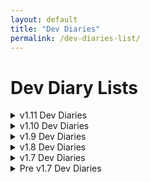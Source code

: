 ```yaml
---
layout: default
title: "Dev Diaries"
permalink: /dev-diaries-list/
---
```


# Dev Diary Lists

<details><summary>v1.11 Dev Diaries</summary>

- [Dev Diary #52: Special Projects, Performances, Raids and Missiles](https://docs.google.com/document/d/1TeHUY7SBIVW2HOhaXEme1y1-UzFocmiMmvNAPMJMnCk/edit?usp=sharing)

</details>

<details><summary>v1.10 Dev Diaries</summary>

- [Dev Diary: Czech Republic - The Center Of The Europe](https://www.reddit.com/r/MillenniumDawn/comments/1fdllkr/dev_diary_czech_republic_the_center_of_the_europe/)
- [Dev Diary: Romania](https://www.reddit.com/r/MillenniumDawn/comments/1ezzk0t/dev_diary_romania/)

</details>

<details><summary>v1.9 Dev Diaries</summary>

- [Dev Diary #49: Europe, Voting, & Brusselsprouts](https://www.reddit.com/r/MillenniumDawn/comments/1c2c72x/dev_diary_49_europe_voting_and_brusselsprouts/)
- [Dev Diary #50: Red Poland & Visegrad Group Future](https://www.reddit.com/r/MillenniumDawn/comments/1asmc1k/dev_diary_50_red_poland_and_visegrad_group_future/)
- [Dev Diary #49: International Market](https://www.reddit.com/r/MillenniumDawn/comments/187l7r2/dev_diary_49_international_market/)
- [Dev Diary #48: Mommy Merkel](https://www.reddit.com/r/MillenniumDawn/comments/17o25h3/dev_diary_48_mommy_merkel/)
- [Dev Diary #47: Poland Stronk](https://www.reddit.com/r/MillenniumDawn/comments/17m23d5/dev_diary_47_poland_strong_again/)
- [Dev Diary #46: Fiji, the Land of Coups and Water](https://www.reddit.com/r/MillenniumDawn/comments/16qa1xf/dev_diary_46_fiji_the_land_of_coups_and_water/)
- [Dev Diary #45: The Serene Republic of San Marino](https://www.reddit.com/r/MillenniumDawn/comments/16k9n7c/dev_diary_45_the_serene_republic_of_san_marino/)
- [Dev Diary #44: The Party of God](https://www.reddit.com/r/MillenniumDawn/comments/16eawz9/dev_diary_44_the_party_of_god/)
- [Dev Diary #43: Plane Designer](https://www.reddit.com/r/MillenniumDawn/comments/1686qbw/dev_diary_43_plane_designer/)
- [Dev Diary #42: India](https://www.reddit.com/r/MillenniumDawn/comments/161nwew/dev_diary_42_india/)
- [Dev Diary #41: Libya](https://www.reddit.com/r/MillenniumDawn/comments/15vdy4m/dev_diary_41_libya/)
- [Dev Diary #40: Estonia](https://www.reddit.com/r/MillenniumDawn/comments/15p913k/dev_diary_40_estonia/)
- [Dev Diary #39: Atatürk's Legacy](https://www.reddit.com/r/MillenniumDawn/comments/15inc4i/dev_diary_39_atatürks_legacy/?utm_source=share&utm_medium=web2x&context=3)
- [Dev Diary #38: Energy and Economy Dev Diary](https://www.reddit.com/r/MillenniumDawn/comments/15brid6/millenniumdawn_dev_diary_38_energy_and_economy/?utm_source=share&utm_medium=web2x&context=3)

</details>

<details><summary>v1.8 Dev Diaries</summary>

- [Dev Diary #37: Слово "дневник" и слово "обнова" для вас означает... Одно и тоже](https://www.reddit.com/r/MillenniumDawn/comments/13rsbpd/dev_diary_37_%D1%81%D0%BB%D0%BE%D0%B2%D0%BE_%D0%B4%D0%BD%D0%B5%D0%B2%D0%BD%D0%B8%D0%BA_%D0%B8_%D1%81%D0%BB%D0%BE%D0%B2%D0%BE_%D0%BE%D0%B1%D0%BD%D0%BE%D0%B2%D0%B0_%D0%B4%D0%BB%D1%8F_%D0%B2%D0%B0%D1%81/)
- [Dev Diary #36: An Islamic Republic No More](https://www.reddit.com/r/MillenniumDawn/comments/13neqav/dev_diary_36_an_islamic_republic_no_more/)
- [Dev Diary #35: SPARTY & Bosnia](https://www.reddit.com/r/MillenniumDawn/comments/12ogvvq/dev_diary_35_sparty_bosnia/?utm_source=share&utm_medium=web2x&context=3)
- [Dev Diary #34: Korea Dev Diary](https://www.reddit.com/r/MillenniumDawn/comments/12929bz/dev_diary_34_korea_dev_diary/)
- [Dev Diary #33: APCs, IFVs, and the Ayatollah](https://www.reddit.com/r/MillenniumDawn/comments/123pzpa/dev_diary_33_apcs_ifvs_and_the_ayatollah/)
- [Dev Diary #32: Georgiaposting](https://www.reddit.com/r/MillenniumDawn/comments/11wmu7e/dev_diary_32_georgiaposting/)
- [Dev Diary #31: Just Belarus Things](https://www.reddit.com/r/MillenniumDawn/comments/11nau9b/dev_diary_31_just_belarusian_things/)
   - Yes Bird is aware he can't number things
- [Dev Diary #31: American Content && Corruption Mechanics](https://www.reddit.com/r/MillenniumDawn/comments/11ikl91/dev_diary_31_american_content_corruption_mechanics/?utm_source=share&utm_medium=web2x&context=3)
- [Dev Diary #30: Just Jakarta Things](https://www.reddit.com/r/MillenniumDawn/comments/119emad/dev_diary_30_just_jakarta_things/)
- [Dev Diary #29: Welcome to Singapore](https://www.reddit.com/r/MillenniumDawn/comments/115oupp/dev_diary_29_welcome_to_singapore/)

</details>


<details><summary>v1.7 Dev Diaries</summary>

- [Dev Diary #17: Designing Tanks](https://www.reddit.com/r/MillenniumDawn/comments/twvkf3/dev_diary_17_designing_tanks/)
- [Dev Diary #19: Naval Rework](https://www.reddit.com/r/MillenniumDawn/comments/uj6g9l/dev_diary19_naval_rework/)
- [Dev Diary #22: Viva Espana](https://www.reddit.com/r/MillenniumDawn/comments/wccoet/dev_diary_22_viva_espa%C3%B1a/)
- [Dev Diary #23: Armenia Rising](https://www.reddit.com/r/MillenniumDawn/comments/wgxlip/dev_diary_23_armenia_rising/)
- [Dev Diary #24: The Iranian Islamic Repbulic](https://www.reddit.com/r/MillenniumDawn/comments/wgxlip/dev_diary_23_armenia_rising/)
- [Dev Diary #25: Dynamic Research Slots](https://www.reddit.com/r/MillenniumDawn/comments/wnvaj8/dev_dairy_25_dynamic_research_slots/)
- [Dev Diary #26: Czech & Slovak Trees](https://www.reddit.com/r/MillenniumDawn/comments/wuet3a/dev_diary_26_czech_slovak_trees/)
- [Dev Diary #27: Italian Rework Pt 2](https://www.reddit.com/r/MillenniumDawn/comments/wzvxjv/dev_diary_27_italian_rework_part_2/)
- [Dev Diary #28: The American Overhaul - Phase One](https://www.reddit.com/r/MillenniumDawn/comments/x5sj3m/dev_diary_28_the_american_overhaul_phase_one/)

</details>

<details><summary>Pre v1.7 Dev Diaries</summary>

- [Dev Diary #1: The Tech Tree](https://www.reddit.com/r/MillenniumDawn/comments/iuwyl8/dev_diary_1_the_tech_tree/)
- [Dev Diary #2: Industrial Tech Boogaloo](https://www.reddit.com/r/MillenniumDawn/comments/izt0qu/dev_diary_2_industrial_tech_boogaloo/)
- [Dev Diary #3: Greece](https://www.reddit.com/r/MillenniumDawn/comments/j3xp4x/dev_diary_3_greece/)
- [Dev Diary #4: Brazil, Brazil, Brazil!](https://www.reddit.com/r/MillenniumDawn/comments/j8crwl/dev_diary_4_brazil_brazil_brazil/)
- [Dev Diary #5: Map Changes and Man The Guns Teaser!](https://www.reddit.com/r/MillenniumDawn/comments/jcio22/dev_diary_5_map_changes_and_man_the_guns_teaser/)
- [Dev Diary #6: Graphics, States, and AI](https://www.reddit.com/r/MillenniumDawn/comments/jl0i92/dev_diary_6_graphics_states_and_ai/)
- [Dev Diary #7: Make the European Union Great Again](https://www.reddit.com/r/MillenniumDawn/comments/jpalge/dev_diary_7_make_the_european_union_great_again/)
- [Dev Diary #8: Influence Rework](https://www.reddit.com/r/MillenniumDawn/comments/jxt2c1/dev_diary8_influence_rework/)
- [Dev Diary #8: United States of Europe](https://www.reddit.com/r/MillenniumDawn/comments/jtiu1o/dev_diary_8_united_states_of_europe_tree/)
- [Dev Diary #9: Italian Tree Rework](https://www.reddit.com/r/MillenniumDawn/comments/k79743/dev_diary9_italian_tree_rework/)
- [Dev Diary #10: New Year and the Vikings](https://www.reddit.com/r/MillenniumDawn/comments/lp9vjy/dev_diary_10_new_year_and_the_vikings/)
- [Dev Diary #11: Transnistria, Contrabrand and Smirnov](https://www.reddit.com/r/MillenniumDawn/comments/lzqneg/dev_diary_11_transnistria_contrabrand_and_smirnov/)
- [Dev Diary #12: Money, Money, Money](https://www.reddit.com/r/MillenniumDawn/comments/oawkrs/dev_diary_12_money_money_money/)
- [Dev Diary #13: The Hermit Kingdom](https://www.reddit.com/r/MillenniumDawn/comments/p4u2uk/dev_diary_13_the_hermit_kingdom/)
- [Dev Diary #14: Missiles Part 1](https://www.reddit.com/r/MillenniumDawn/comments/rbcaif/dev_diary_14_missiles_part_1/)
- [Dev Diary #15: Working Towards NSB](https://www.reddit.com/r/MillenniumDawn/comments/s7rvvk/dev_diary_15_working_towards_nsb/)
- [Dev Diary #16: Internal Factions](https://www.reddit.com/r/MillenniumDawn/comments/sm4axv/dev_diary_16_internal_factions_and_a_dash_of/)
- [Dev Diary #17: Missiles, Part 2 - Tech Tree Satellite](https://www.reddit.com/r/MillenniumDawn/comments/t7h6ss/dev_diary_17_missiles_part_2_tech_tree_satellite/)
- [Dev Diary #18: Missiles, Part 3 - Satellite Diplomacy](https://www.reddit.com/r/MillenniumDawn/comments/t82vyc/dev_diary_18_missiles_part_3_satellite_diplomacy/)
- [Dev Diary #18: Sugar, Spice and a Side of Influence](https://www.reddit.com/r/MillenniumDawn/comments/u7k4mt/dev_diary_18_sugar_spice_and_a_side_of_influence/)
- [Dev Diary #20: Bringing Back Factions](https://www.reddit.com/r/MillenniumDawn/comments/urmaf8/dev_diary_20_bringing_back_factions/)
- [Dev Diary #21: Tactical Strikes](https://www.reddit.com/r/MillenniumDawn/comments/vapi36/dev_diary_21_tactical_strikes/)

</details>
